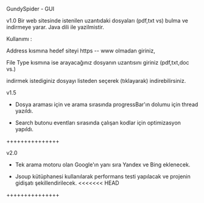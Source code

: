 GundySpider - GUI

v1.0 Bir web sitesinde istenilen uzantıdaki dosyaları (pdf,txt vs) bulma ve indirmeye yarar.
Java dili ile yazilmistir.

Kullanımı :

Address kısmına hedef siteyi https -- www olmadan giriniz, 

File Type kısmına ise arayacağınız dosyanın uzantısını giriniz (pdf,txt,doc vs.)

indirmek istediginiz dosyayı listeden seçerek (tıklayarak) indirebilirsiniz.

v1.5
- Dosya araması için ve arama sırasında progressBar'ın dolumu için thread yazıldı.

- Search butonu eventları sırasında çalışan kodlar için optimizasyon yapıldı.

+++++++++++++++


v2.0
- Tek arama motoru olan Google'ın yanı sıra Yandex ve Bing eklenecek.

- Jsoup kütüphanesi kullanılarak performans testi yapılacak ve projenin gidişatı şekillendirilecek.
<<<<<<< HEAD


+++++++++++++++
